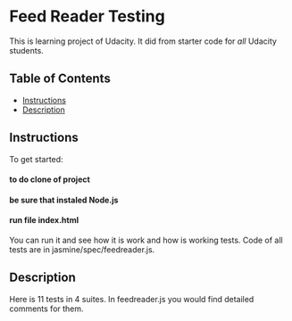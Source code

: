 # Feed Reader Testing

This is learning project of Udacity. It did from starter code
for _all_ Udacity students.

## Table of Contents

* [Instructions](#instructions)
* [Description](#descriptions)

## Instructions

To get started:
#### to do clone of project
#### be sure that instaled Node.js
#### run file index.html

You can run it and see how it is work and how is working tests.
Code of all tests are in jasmine/spec/feedreader.js.

## Description

Here is 11 tests in 4 suites. In feedreader.js you would find
detailed comments for them.
